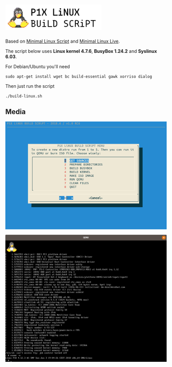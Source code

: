 # ![P1X LiNUX BUiLD SCRiPT](media/banner.png)

Based on [Minimal Linux Script](https://github.com/ivandavidov/minimal-linux-script) and [Minimal Linux Live](http://github.com/ivandavidov/minimal).

The script below uses **Linux kernel 4.7.6**, **BusyBox 1.24.2** and **Syslinux 6.03**.

For Debian/Ubuntu you'll need

    sudo apt-get install wget bc build-essential gawk xorriso dialog

Then just run the script

    ./build-linux.sh

## Media

![Dialog script](media/screen_script.png)

![Live Linux](media/screen_live.png)
